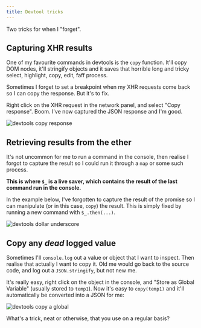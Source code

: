 ```yaml
---
title: Devtool tricks
---
```


Two tricks for when I "forget".

## Capturing XHR results

One of my favourite commands in devtools is the `copy` function. It'll copy DOM nodes, it'll stringify objects and it saves that horrible long and tricky select, highlight, copy, edit, faff process.

Sometimes I forget to set a breakpoint when my XHR requests come back so I can copy the response. But it's to fix.

Right click on the XHR request in the network panel, and select "Copy response". Boom. I've now captured the JSON response and I'm good.

![devtools copy response](/images/devtools-copy-response.jpg)

## Retrieving results from the ether

It's not uncommon for me to run a command in the console, then realise I forgot to capture the result so I could run it through a `map` or some such process.

**This is where `$_` is a live saver, which contains the result of the last command run in the console.**

In the example below, I've forgotten to capture the result of the promise so I can manipulate (or in this case, `copy`) the result. This is simply fixed by running a new command with `$_.then(...)`.

![devtools dollar underscore](/images/devtools-dollar-underscore.png)

## Copy any _dead_ logged value

Sometimes I'll `console.log` out a value or object that I want to inspect. Then realise that actually I want to copy it. Old me would go back to the source code, and log out a `JSON.stringify`, but not new me.

It's really easy, right click on the object in the console, and "Store as Global Variable" (usually stored to `temp1`). Now it's easy to `copy(temp1)` and it'll automatically be converted into a JSON for me:

![devtools copy a global](/images/devtools-capture-for-copy.png)

What's a trick, neat or otherwise, that you use on a regular basis?

